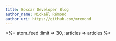 ```yaml
---
title: Boxcar Developer Blog
author_name: Mickaël Rémond
author_uri: https://github.com/mremond
---
```

<%= atom_feed :limit => 30, :articles => articles %>
